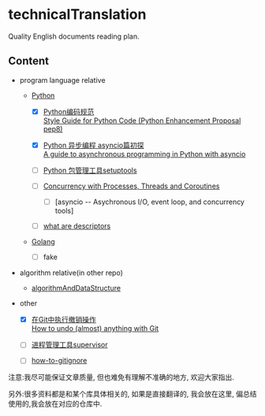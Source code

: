 # technicalTranslation

 Quality English documents reading plan.

## Content

- program language relative

    - [Python](https://github.com/kakuchange/pythonSkill)
        - [x] [Python编码规范](https://github.com/kakuchange/technicalTranslation/blob/master/language/Python/Python%E7%BC%96%E7%A0%81%E8%A7%84%E8%8C%83.md)  
          [Style Guide for Python Code (Python Enhancement Proposal pep8)](https://www.python.org/dev/peps/pep-0008/)

        - [x] [Python 异步编程 asyncio篇初探](https://github.com/kakuchange/technicalTranslation/blob/master/language/Python/Python%20%E5%BC%82%E6%AD%A5%E7%BC%96%E7%A8%8B%20asyncio%E7%AF%87.md)  
            [A guide to asynchronous programming in Python with asyncio](https://medium.freecodecamp.org/a-guide-to-asynchronous-programming-in-python-with-asyncio-232e2afa44f6)

        - [ ] [Python 包管理工具setuptools](https://github.com/kakuchange/technicalTranslation/blob/master/other/setuptools.md)

        - [ ] [Concurrency with Processes, Threads and Coroutines](https://pymotw.com/3/concurrency.html)

            - [ ] [asyncio -- Asychronous I/O, event loop, and concurrency tools]

        - [ ] [what are descriptors](https://www.blog.pythonlibrary.org/2016/06/10/python-201-what-are-descriptors/)

    - [Golang](https://golang.org/)
        
       - [ ] fake

- algorithm relative(in other repo)

    - [algorithmAndDataStructure](https://github.com/kakuchange/algorithmAndDataStructure)

- other

  - [x] [在Git中执行撤销操作](https://github.com/kakuchange/technicalTranslation/blob/master/other/%E5%9C%A8Git%E4%B8%AD%E6%89%A7%E8%A1%8C%E6%92%A4%E9%94%80%E6%93%8D%E4%BD%9C.md)  
    [How to undo (almost) anything with Git](https://blog.github.com/2015-06-08-how-to-undo-almost-anything-with-git/)

  - [ ] [进程管理工具supervisor](https://github.com/kakuchange/technicalTranslation/blob/master/other/supervisor.md)

  - [ ] [how-to-gitignore](https://labs.consol.de/development/git/2017/02/22/gitignore.html)


注意:我尽可能保证文章质量, 但也难免有理解不准确的地方, 欢迎大家指出.

另外:很多资料都是和某个库具体相关的, 如果是直接翻译的, 我会放在这里, 偏总结使用的,我会放在对应的仓库中.

